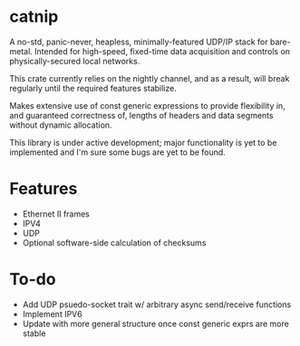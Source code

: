 # catnip

A no-std, panic-never, heapless, minimally-featured UDP/IP stack for bare-metal.
Intended for high-speed, fixed-time data acquisition and controls on 
physically-secured local networks. 

This crate currently relies on the nightly channel, and as a result, will break regularly
until the required features stabilize.

Makes extensive use of const generic expressions to provide flexibility in, 
and guaranteed correctness of, lengths of headers and data segments without
dynamic allocation.

This library is under active development; major functionality is yet to 
be implemented and I'm sure some bugs are yet to be found.

# Features 
* Ethernet II frames
* IPV4
* UDP
* Optional software-side calculation of checksums

# To-do
* Add UDP psuedo-socket trait w/ arbitrary async send/receive functions
* Implement IPV6
* Update with more general structure once const generic exprs are more stable
